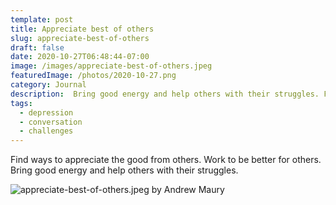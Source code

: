 ```yaml
---
template: post
title: Appreciate best of others
slug: appreciate-best-of-others
draft: false
date: 2020-10-27T06:48:44-07:00
image: /images/appreciate-best-of-others.jpeg
featuredImage: /photos/2020-10-27.png
category: Journal
description:  Bring good energy and help others with their struggles. Find ways to appreciate the good from others. Work to be better for others.
tags:
  - depression
  - conversation
  - challenges
---
```

Find ways to appreciate the good from others. Work to be better for others. Bring good energy and help others with their struggles.

![appreciate-best-of-others.jpeg by Andrew Maury](/images/appreciate-best-of-others.jpeg)
